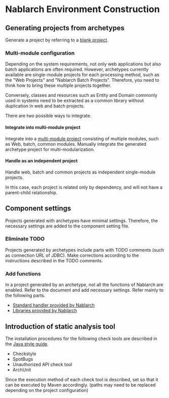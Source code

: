 # Nablarch Environment Construction


## Generating projects from archetypes


Generate a project by referring to a [blank project](https://nablarch.github.io/docs/LATEST/doc/en/application_framework/application_framework/blank_project/index.html).



### Multi-module configuration

Depending on the system requirements, not only web applications but also batch applications are often required.
However, archetypes currently available are single-module projects for each processing method, such as the "Web Projects" and "Nablarch Batch Projects".
Therefore, you need to think how to bring these multiple projects together.

Conversely, classes and resources such as Entity and Domain commonly used in systems need to be extracted as a common library without duplication in web and batch projects.

There are two possible ways to integrate.

#### Integrate into multi-module project

Integrate into a [multi-module project](https://maven.apache.org/guides/mini/guide-multiple-modules.html) consisting of multiple modules, such as Web, batch, common modules. 
Manually integrate the generated archetype project for multi-modularization.


#### Handle as an independent project

Handle web, batch and common projects as independent single-module projects.

In this case, each project is related only by dependency, and will not have a parent-child relationship.



## Component settings

Projects generated with archetypes have minimal settings.
Therefore, the necessary settings are added to the component setting file.

### Eliminate TODO

Projects generated by archetypes include parts with TODO comments (such as connection URL of JDBC). 
Make corrections according to the instructions described in the TODO comments.

### Add functions

In a project generated by an archetype, not all the functions of Nablarch are enabled. 
Refer to the document and add necessary settings.
Refer mainly to the following parts.

- [Standard handler provided by Nablarch](https://nablarch.github.io/docs/LATEST/doc/en/application_framework/application_framework/handlers/index.html)
- [Libraries provided by Nablarch](https://nablarch.github.io/docs/LATEST/doc/en/application_framework/application_framework/libraries/index.html)


## Introduction of static analysis tool

The installation procedures for the following check tools are described in the [Java style guide](https://github.com/Fintan-contents/coding-standards/tree/main/en/java).

- Checkstyle
- SpotBugs
- Unauthorized API check tool
- ArchUnit

Since the execution method of each check tool is described, set so that it can be executed by Maven accordingly. 
 (paths may need to be replaced depending on the project configuration)


